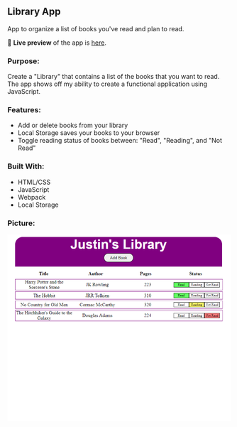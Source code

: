 ## Library App
App to organize a list of books you've read and plan to read.

🔗 **Live preview** of the app is [here](https://j-haze.github.io/library/).

### Purpose: ###
Create a "Library" that contains a list of the books that you want to read. The app shows off my ability to create a functional application using JavaScript.

### Features: ###

* Add or delete books from your library
* Local Storage saves your books to your browser 
* Toggle reading status of books between: "Read", "Reading", and "Not Read"

### Built With: ###

* HTML/CSS
* JavaScript
* Webpack
* Local Storage

### Picture: ###

![Image of App](./images/ReadMe1.png)
